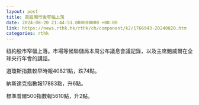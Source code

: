 ```yaml
---
layout: post
title: 美股開市後窄幅上落
date: 2024-08-20 21:44:51.000000000 +08:00
link: https://news.rthk.hk/rthk/ch/component/k2/1766943-20240820.htm
categories: rthk
---
```


紐約股市窄幅上落。市場等候聯儲局本周公布議息會議記錄，以及主席鮑威爾在全球央行年會的講話。

道瓊斯指數較早時報40821點，跌74點。

納斯達克指數報17883點，升6點。

標準普爾500指數報5610點，升2點。
